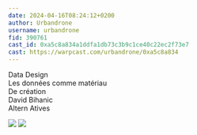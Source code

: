 ```yaml
---
date: 2024-04-16T08:24:12+0200
author: Urbandrone 
username: urbandrone
fid: 390761
cast_id: 0xa5c8a834a1ddfa1db73c3b9c1ce40c22ec2f73e7
cast: https://warpcast.com/urbandrone/0xa5c8a834
---
```

Data Design  
Les données comme matériau   
De création   
David Bihanic  
Altern Atives  

![](https://imagedelivery.net/BXluQx4ige9GuW0Ia56BHw/430c6009-f6d7-4653-e1da-30253d066100/original)
![](https://imagedelivery.net/BXluQx4ige9GuW0Ia56BHw/7820e779-7c3d-4fc5-ed16-a70004869e00/original)